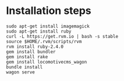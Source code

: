 Installation steps
==================

```
sudo apt-get install imagemagick
sudo apt-get install ruby
curl -L https://get.rvm.io | bash -s stable
source $HOME/.rvm/scripts/rvm
rvm install ruby-2.4.0
gem install bundler
gem install rake
gem install locomotivecms_wagon
bundle install
wagon serve
```

